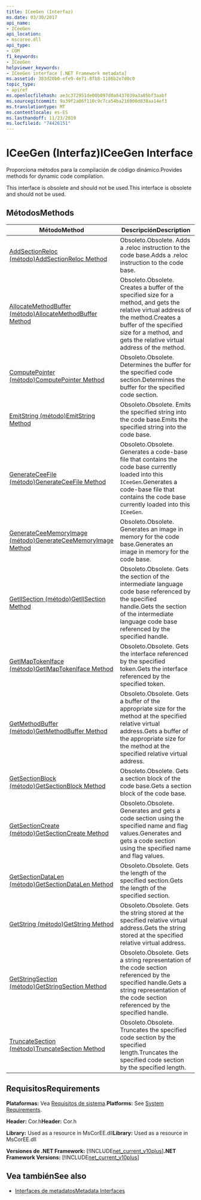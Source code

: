 ```yaml
---
title: ICeeGen (Interfaz)
ms.date: 03/30/2017
api_name:
- ICeeGen
api_location:
- mscoree.dll
api_type:
- COM
f1_keywords:
- ICeeGen
helpviewer_keywords:
- ICeeGen interface [.NET Framework metadata]
ms.assetid: 383d20b0-efe9-4e71-8fb8-1186b2e7d0c0
topic_type:
- apiref
ms.openlocfilehash: ae3c372951de00b097d0a8437039a3a85bf3aabf
ms.sourcegitcommit: 9a39f2a06f110c9c7ca54ba216900d038aa14ef3
ms.translationtype: MT
ms.contentlocale: es-ES
ms.lasthandoff: 11/23/2019
ms.locfileid: "74426151"
---
```

# <a name="iceegen-interface"></a><span data-ttu-id="02660-102">ICeeGen (Interfaz)</span><span class="sxs-lookup"><span data-stu-id="02660-102">ICeeGen Interface</span></span>
<span data-ttu-id="02660-103">Proporciona métodos para la compilación de código dinámico.</span><span class="sxs-lookup"><span data-stu-id="02660-103">Provides methods for dynamic code compilation.</span></span>  
  
 <span data-ttu-id="02660-104">This interface is obsolete and should not be used.</span><span class="sxs-lookup"><span data-stu-id="02660-104">This interface is obsolete and should not be used.</span></span>  
  
## <a name="methods"></a><span data-ttu-id="02660-105">Métodos</span><span class="sxs-lookup"><span data-stu-id="02660-105">Methods</span></span>  
  
|<span data-ttu-id="02660-106">Método</span><span class="sxs-lookup"><span data-stu-id="02660-106">Method</span></span>|<span data-ttu-id="02660-107">Descripción</span><span class="sxs-lookup"><span data-stu-id="02660-107">Description</span></span>|  
|------------|-----------------|  
|[<span data-ttu-id="02660-108">AddSectionReloc (método)</span><span class="sxs-lookup"><span data-stu-id="02660-108">AddSectionReloc Method</span></span>](../../../../docs/framework/unmanaged-api/metadata/iceegen-addsectionreloc-method.md)|<span data-ttu-id="02660-109">Obsoleto.</span><span class="sxs-lookup"><span data-stu-id="02660-109">Obsolete.</span></span> <span data-ttu-id="02660-110">Adds a .reloc instruction to the code base.</span><span class="sxs-lookup"><span data-stu-id="02660-110">Adds a .reloc instruction to the code base.</span></span>|  
|[<span data-ttu-id="02660-111">AllocateMethodBuffer (método)</span><span class="sxs-lookup"><span data-stu-id="02660-111">AllocateMethodBuffer Method</span></span>](../../../../docs/framework/unmanaged-api/metadata/iceegen-allocatemethodbuffer-method.md)|<span data-ttu-id="02660-112">Obsoleto.</span><span class="sxs-lookup"><span data-stu-id="02660-112">Obsolete.</span></span> <span data-ttu-id="02660-113">Creates a buffer of the specified size for a method, and gets the relative virtual address of the method.</span><span class="sxs-lookup"><span data-stu-id="02660-113">Creates a buffer of the specified size for a method, and gets the relative virtual address of the method.</span></span>|  
|[<span data-ttu-id="02660-114">ComputePointer (método)</span><span class="sxs-lookup"><span data-stu-id="02660-114">ComputePointer Method</span></span>](../../../../docs/framework/unmanaged-api/metadata/iceegen-computepointer-method.md)|<span data-ttu-id="02660-115">Obsoleto.</span><span class="sxs-lookup"><span data-stu-id="02660-115">Obsolete.</span></span> <span data-ttu-id="02660-116">Determines the buffer for the specified code section.</span><span class="sxs-lookup"><span data-stu-id="02660-116">Determines the buffer for the specified code section.</span></span>|  
|[<span data-ttu-id="02660-117">EmitString (método)</span><span class="sxs-lookup"><span data-stu-id="02660-117">EmitString Method</span></span>](../../../../docs/framework/unmanaged-api/metadata/iceegen-emitstring-method.md)|<span data-ttu-id="02660-118">Obsoleto.</span><span class="sxs-lookup"><span data-stu-id="02660-118">Obsolete.</span></span> <span data-ttu-id="02660-119">Emits the specified string into the code base.</span><span class="sxs-lookup"><span data-stu-id="02660-119">Emits the specified string into the code base.</span></span>|  
|[<span data-ttu-id="02660-120">GenerateCeeFile (método)</span><span class="sxs-lookup"><span data-stu-id="02660-120">GenerateCeeFile Method</span></span>](../../../../docs/framework/unmanaged-api/metadata/iceegen-generateceefile-method.md)|<span data-ttu-id="02660-121">Obsoleto.</span><span class="sxs-lookup"><span data-stu-id="02660-121">Obsolete.</span></span> <span data-ttu-id="02660-122">Generates a code-base file that contains the code base currently loaded into this `ICeeGen`.</span><span class="sxs-lookup"><span data-stu-id="02660-122">Generates a code-base file that contains the code base currently loaded into this `ICeeGen`.</span></span>|  
|[<span data-ttu-id="02660-123">GenerateCeeMemoryImage (método)</span><span class="sxs-lookup"><span data-stu-id="02660-123">GenerateCeeMemoryImage Method</span></span>](../../../../docs/framework/unmanaged-api/metadata/iceegen-generateceememoryimage-method.md)|<span data-ttu-id="02660-124">Obsoleto.</span><span class="sxs-lookup"><span data-stu-id="02660-124">Obsolete.</span></span> <span data-ttu-id="02660-125">Generates an image in memory for the code base.</span><span class="sxs-lookup"><span data-stu-id="02660-125">Generates an image in memory for the code base.</span></span>|  
|[<span data-ttu-id="02660-126">GetIlSection (método)</span><span class="sxs-lookup"><span data-stu-id="02660-126">GetIlSection Method</span></span>](../../../../docs/framework/unmanaged-api/metadata/iceegen-getilsection-method.md)|<span data-ttu-id="02660-127">Obsoleto.</span><span class="sxs-lookup"><span data-stu-id="02660-127">Obsolete.</span></span> <span data-ttu-id="02660-128">Gets the section of the intermediate language code base referenced by the specified handle.</span><span class="sxs-lookup"><span data-stu-id="02660-128">Gets the section of the intermediate language code base referenced by the specified handle.</span></span>|  
|[<span data-ttu-id="02660-129">GetIMapTokenIface (método)</span><span class="sxs-lookup"><span data-stu-id="02660-129">GetIMapTokenIface Method</span></span>](../../../../docs/framework/unmanaged-api/metadata/iceegen-getimaptokeniface-method.md)|<span data-ttu-id="02660-130">Obsoleto.</span><span class="sxs-lookup"><span data-stu-id="02660-130">Obsolete.</span></span> <span data-ttu-id="02660-131">Gets the interface referenced by the specified token.</span><span class="sxs-lookup"><span data-stu-id="02660-131">Gets the interface referenced by the specified token.</span></span>|  
|[<span data-ttu-id="02660-132">GetMethodBuffer (método)</span><span class="sxs-lookup"><span data-stu-id="02660-132">GetMethodBuffer Method</span></span>](../../../../docs/framework/unmanaged-api/metadata/iceegen-getmethodbuffer-method.md)|<span data-ttu-id="02660-133">Obsoleto.</span><span class="sxs-lookup"><span data-stu-id="02660-133">Obsolete.</span></span> <span data-ttu-id="02660-134">Gets a buffer of the appropriate size for the method at the specified relative virtual address.</span><span class="sxs-lookup"><span data-stu-id="02660-134">Gets a buffer of the appropriate size for the method at the specified relative virtual address.</span></span>|  
|[<span data-ttu-id="02660-135">GetSectionBlock (método)</span><span class="sxs-lookup"><span data-stu-id="02660-135">GetSectionBlock Method</span></span>](../../../../docs/framework/unmanaged-api/metadata/iceegen-getsectionblock-method.md)|<span data-ttu-id="02660-136">Obsoleto.</span><span class="sxs-lookup"><span data-stu-id="02660-136">Obsolete.</span></span> <span data-ttu-id="02660-137">Gets a section block of the code base.</span><span class="sxs-lookup"><span data-stu-id="02660-137">Gets a section block of the code base.</span></span>|  
|[<span data-ttu-id="02660-138">GetSectionCreate (método)</span><span class="sxs-lookup"><span data-stu-id="02660-138">GetSectionCreate Method</span></span>](../../../../docs/framework/unmanaged-api/metadata/iceegen-getsectioncreate-method.md)|<span data-ttu-id="02660-139">Obsoleto.</span><span class="sxs-lookup"><span data-stu-id="02660-139">Obsolete.</span></span> <span data-ttu-id="02660-140">Generates and gets a code section using the specified name and flag values.</span><span class="sxs-lookup"><span data-stu-id="02660-140">Generates and gets a code section using the specified name and flag values.</span></span>|  
|[<span data-ttu-id="02660-141">GetSectionDataLen (método)</span><span class="sxs-lookup"><span data-stu-id="02660-141">GetSectionDataLen Method</span></span>](../../../../docs/framework/unmanaged-api/metadata/iceegen-getsectiondatalen-method.md)|<span data-ttu-id="02660-142">Obsoleto.</span><span class="sxs-lookup"><span data-stu-id="02660-142">Obsolete.</span></span> <span data-ttu-id="02660-143">Gets the length of the specified section.</span><span class="sxs-lookup"><span data-stu-id="02660-143">Gets the length of the specified section.</span></span>|  
|[<span data-ttu-id="02660-144">GetString (método)</span><span class="sxs-lookup"><span data-stu-id="02660-144">GetString Method</span></span>](../../../../docs/framework/unmanaged-api/metadata/iceegen-getstring-method.md)|<span data-ttu-id="02660-145">Obsoleto.</span><span class="sxs-lookup"><span data-stu-id="02660-145">Obsolete.</span></span> <span data-ttu-id="02660-146">Gets the string stored at the specified relative virtual address.</span><span class="sxs-lookup"><span data-stu-id="02660-146">Gets the string stored at the specified relative virtual address.</span></span>|  
|[<span data-ttu-id="02660-147">GetStringSection (método)</span><span class="sxs-lookup"><span data-stu-id="02660-147">GetStringSection Method</span></span>](../../../../docs/framework/unmanaged-api/metadata/iceegen-getstringsection-method.md)|<span data-ttu-id="02660-148">Obsoleto.</span><span class="sxs-lookup"><span data-stu-id="02660-148">Obsolete.</span></span> <span data-ttu-id="02660-149">Gets a string representation of the code section referenced by the specified handle.</span><span class="sxs-lookup"><span data-stu-id="02660-149">Gets a string representation of the code section referenced by the specified handle.</span></span>|  
|[<span data-ttu-id="02660-150">TruncateSection (método)</span><span class="sxs-lookup"><span data-stu-id="02660-150">TruncateSection Method</span></span>](../../../../docs/framework/unmanaged-api/metadata/iceegen-truncatesection-method.md)|<span data-ttu-id="02660-151">Obsoleto.</span><span class="sxs-lookup"><span data-stu-id="02660-151">Obsolete.</span></span> <span data-ttu-id="02660-152">Truncates the specified code section by the specified length.</span><span class="sxs-lookup"><span data-stu-id="02660-152">Truncates the specified code section by the specified length.</span></span>|  
  
## <a name="requirements"></a><span data-ttu-id="02660-153">Requisitos</span><span class="sxs-lookup"><span data-stu-id="02660-153">Requirements</span></span>  
 <span data-ttu-id="02660-154">**Plataformas:** Vea [Requisitos de sistema](../../../../docs/framework/get-started/system-requirements.md).</span><span class="sxs-lookup"><span data-stu-id="02660-154">**Platforms:** See [System Requirements](../../../../docs/framework/get-started/system-requirements.md).</span></span>  
  
 <span data-ttu-id="02660-155">**Header:** Cor.h</span><span class="sxs-lookup"><span data-stu-id="02660-155">**Header:** Cor.h</span></span>  
  
 <span data-ttu-id="02660-156">**Library:** Used as a resource in MsCorEE.dll</span><span class="sxs-lookup"><span data-stu-id="02660-156">**Library:** Used as a resource in MsCorEE.dll</span></span>  
  
 <span data-ttu-id="02660-157">**Versiones de .NET Framework:** [!INCLUDE[net_current_v10plus](../../../../includes/net-current-v10plus-md.md)]</span><span class="sxs-lookup"><span data-stu-id="02660-157">**.NET Framework Versions:** [!INCLUDE[net_current_v10plus](../../../../includes/net-current-v10plus-md.md)]</span></span>  
  
## <a name="see-also"></a><span data-ttu-id="02660-158">Vea también</span><span class="sxs-lookup"><span data-stu-id="02660-158">See also</span></span>

- [<span data-ttu-id="02660-159">Interfaces de metadatos</span><span class="sxs-lookup"><span data-stu-id="02660-159">Metadata Interfaces</span></span>](../../../../docs/framework/unmanaged-api/metadata/metadata-interfaces.md)
